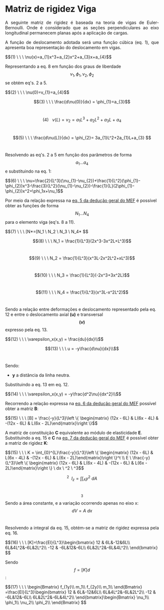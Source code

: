 <script src="https://polyfill.io/v3/polyfill.min.js?features=es6"></script>
<script id="MathJax-script" async src="https://cdn.jsdelivr.net/npm/mathjax@3/es5/tex-mml-chtml.js"></script>

# Matriz de rigidez Viga
 
<p style="text-align: justify;">A seguinte matriz de rigidez é baseada na teoria de vigas de Euler-Bernoulli. Onde é considerado que as seções perpendiculares ao eixo longitudinal permanecem planas após a aplicação de cargas.</p>

<p style="text-align: justify;">A função de deslocamento adotada será uma função cúbica (eq. 1), que apresenta boa representação do deslocamento em vigas.</p>
$$(1) \ \ \   \nu(x)=a_{1}x^3+a_{2}x^2+a_{3}x+a_{4}$$

Representando a eq. 8 em função dos graus de liberdade $$\nu_1, \phi_1, \nu_2, \phi_2$$ se obtém eq's. 2 a 5.
<p style="text-align: justify;"> </p>
$$(2) \ \ \      \nu(0)=v_{1}=a_{4}$$<br/>

$$(3) \ \ \      \frac{d\nu(0)}{dx} = \phi_{1}=a_{3}$$<br/>

$$(4) \ \ \      \nu(L)=v_{2}=a_{1}L^3+a_{2}L^2+a_{3}L+a_{4}$$<br/>

$$(5) \ \ \      \frac{d\nu(L)}{dx} = \phi_{2}= 3a_{1}L^2+2a_{1}L+a_{3} $$<br/>

Resolvendo as eq's. 2 a 5 em função dos parâmetros de forma $$a_1 ... a_4$$ e substituindo na eq. 1:
<p style="text-align: justify;"> </p>
$$(6) \ \ \        \nu=\frac{2}{L^3}(\nu_{1}-\nu_{2})+\frac{1}{L^2}(\phi_{1}-\phi_{2})x^3-\frac{3}{L^2}(\nu_{1}-\nu_{2})-\frac{1}{L}(2\phi_{1}-\phi_{2})x^2+\phi_1x+\nu_1$$

Por meio da relação expressa na [eq. 5 da dedução geral do MEF](https://wmpjrufg.github.io/ANALISEMATRICIAL/LIBRARY_MATRIX_ELEMENTS.html) é possível obter as funções de forma $$N_1 ... N_4$$ para o elemento viga (eq's. 8 a 11).
<p style="text-align: justify;"> </p>
$$(7) \ \ \  [N*=[N_1 \ N_2 \ N_3 \ N_4* $$<br/>

$$(8) \ \ \  N_1 = \frac{1}{L^3}(2x^3-3x^2L+L^3)$$<br/>

$$(9) \ \ \  N_2 = \frac{1}{L^3}(x^3L-2x^2L^2+xL^3)$$<br/>

$$(10) \ \ \  N_3 = \frac{1}{L^3}(-2x^3+3x^2L)$$<br/>

$$(11) \ \ \  N_4 = \frac{1}{L^3}(x^3L-x^2L^2)$$<br/>

Sendo a relação entre deformações e deslocamento representado pela eq. 12 e entre o deslocamento axial **(u)** e transversal **$$(\nu)$$** expresso pela eq. 13.
<p style="text-align: justify;"> </p>
$$(12) \ \ \  \varepsilon_x(x,y) = \frac{du}{dx}\\$$<br/>

$$(13) \ \ \  u = -y\frac{d\nu}{dx}\\$$<br/>

Sendo:
+ **y** a distância da linha neutra.

<p style="text-align: justify;">Substituindo a eq. 13 em eq. 12.</p>
$$(14) \ \ \  \varepsilon_x(x,y) = -y\frac{d^2\nu}{dx^2}\\$$

Recorrendo a relação expressa na [eq. 6 da dedução geral do MEF](https://wmpjrufg.github.io/ANALISEMATRICIAL/LIBRARY_MATRIX_ELEMENTS.html)  possível obter a matriz **B**:
<p style="text-align: justify;"> </p>
$$(15) \ \ \  [B] = \frac{-y}{L^3}\left \{ \begin{matrix} (12x - 6L) &  L(6x - 4L) & -(12x - 6L) & L(6x - 2L)\end{matrix}\right \}$$

A matriz de constituição **C** equivalente ao módulo de elasticidade **E**.
Substituindo a eq. 15  e **C** na [eq. 7 da dedução geral do MEF](https://wmpjrufg.github.io/ANALISEMATRICIAL/LIBRARY_MATRIX_ELEMENTS.html) é possível obter a matriz de rigidez **K**:
<p style="text-align: justify;"> </p>
$$(15) \ \ \     K = \int_{0}^{L}\frac{-y}{L^3}\left \{ \begin{matrix} (12x - 6L) &  L(6x - 4L) & -(12x - 6L) & L(6x - 2L)\end{matrix}\right \}^t \\ E \ \frac{-y}{L^3}\left \{ \begin{matrix} (12x - 6L) &  L(6x - 4L) & -(12x - 6L) & L(6x - 2L)\end{matrix}\right \} \ dx \ ^2 \ ^3$$<br/>

$$^2 \ \  I_z = \int\int_{A}^{}y^2 \ dA$$<br/>

$$^3$$ Sendo a área constante, e a variação ocorrendo apenas no eixo x: $$dV = A \ dx$$<br/>


<p style="text-align: justify;">Resolvendo a integral da eq. 15, obtém-se a matriz de rigidez expressa pela eq. 16.</p>
$$(16) \ \ \  
[K]=\frac{EI}{L^3}\begin{bmatrix}
12 & 6L&-12&6L\\
6L&4L^2&-6L&2L^2\\
-12 & -6L&12&-6L\\
6L&2L^2&-6L&4L^2\\
\end{bmatrix}
$$

Sendo $${f} = [K]{d}$$:
<p style="text-align: justify;"></p>
$$(17) \ \ \  
\begin{Bmatrix}
f_{1y}\\
m_1\\
f_{2y}\\
m_1\\
\end{Bmatrix} =\frac{EI}{L^3}\begin{bmatrix}
12 & 6L&-12&6L\\
6L&4L^2&-6L&2L^2\\
-12 & -6L&12&-6L\\
6L&2L^2&-6L&4L^2\\
\end{bmatrix}\begin{Bmatrix}
\nu_1\\
\phi_1\\
\nu_2\\
\phi_2\\
\end{Bmatrix}
$$

     
